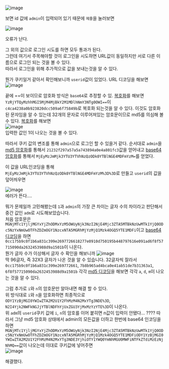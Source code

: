 ![image](https://user-images.githubusercontent.com/44055669/122842785-fcedbc00-d338-11eb-9582-a062ced1080c.png)
  

보면 id 값에 ```admin```이 입력되어 있기 때문에 ```제줄```을 눌러보면  
 
![image](https://user-images.githubusercontent.com/44055669/122842806-07a85100-d339-11eb-8bed-c4a907b4a17e.png)  

오류가 난다.  

그 외의 값으로 로그인 시도를 하면 모두 통과가 된다.  
그런데 여기서 주목해야할 것이 로그인을 시도하면 URL값이 동일하지만 서로 다른 이름으로 로그인 되는 것을 볼 수 있다.  
따라서 로그인을 위해 추가적으로 값을 보내는것을 알 수 있다.  

뭔가 쿠키일거 같아서 확인해보니까 ```userid```값이 있었다.  URL 디코딩을 해보면
![image](https://user-images.githubusercontent.com/44055669/122846453-cf0c7580-d340-11eb-8c9e-a5136ba2df0a.png)


끝에 ==이 보이므로 암호화 방식은 ```base64```로 추정할 수 있. [복호화](https://www.convertstring.com/ko/EncodeDecode/Base64Decode)를 해보면
```YzRjYTQyMzhhMGI5MjM4MjBkY2M1MDlhNmY3NTg0OWI==```이  
```c4ca4238a0b923820dcc509a6f75849b```로 복호화 되는것을 알 수 있다.
이것도 암호화된 문자임을 알 수 있는데 32개의 문자로 이루어져있는 암호문이므로 md5를 의심해 볼 수 있다. [복호화](https://www.md5online.org/md5-decrypt.html)를 해보면  
![image](https://user-images.githubusercontent.com/44055669/122846410-ba2fe200-d340-11eb-83ef-86b8800c36f2.png)  
입력한 값인 1이 나오는 것을 볼 수 있다.

따라서 쿠키 값의 변조를 통해 ```admin```으로 로그인 할 수 있을거 같다.
순서대로 ```admin```을 [md5 암호화](https://www.md5online.org/md5-encrypt.html)를 통해서 ```21232f297a57a5a743894a0e4a801fc3```값을 얻어내고 [base64 암호화](https://www.convertstring.com/ko/EncodeDecode/Base64Encode)를 통해서 ```MjEyMzJmMjk3YTU3YTVhNzQzODk0YTBlNGE4MDFmYzM=```를 얻었다.

이 값을 URL인코딩을 통해 ```MjEyMzJmMjk3YTU3YTVhNzQzODk0YTBlNGE4MDFmYzM%3D%3D```로 만들고 ```userid```의 값을 덮어씌우면  

![image](https://user-images.githubusercontent.com/44055669/122847324-6c1bde00-d342-11eb-8812-b5125ed0655f.png)  
에러가 뜬다....

뭐가 문제일까 고민해봤는데 ```1```과 ```admin```의 가장 큰 차이는 글자 수의 차이라고 판단해서 중간 값인 ```adm```로 시도해보았습니다.  
처음 암호문은 ```MGNjMTc1YjljMGYxYjZhODMxYzM5OWUyNjk3NzI2NjE4Mjc3ZTA5MTBkNzUwMTk1YjQ0ODc5NzYxNmUwOTFhZDZmOGY1NzcxNTA5MGRhMjYzMjQ1Mzk4OGQ5YTE1MDFi```이고 [base64 디코딩](https://www.convertstring.com/ko/EncodeDecode/Base64Decode)을 하면 ```0cc175b9c0f1b6a831c399e2697726618277e0910d750195b448797616e091ad6f8f57715090da2632453988d9a1501b```이 나온다.    
뭔가 글자 수가 이상해서 글자 수 확인을 해보니까
![image](https://user-images.githubusercontent.com/44055669/122848016-b2be0800-d343-11eb-92b0-ee0610752cb8.png)  
딱 96글자, 즉 32X3 글자가 나온 것을 알 수 있습니다. 32글자씩 잘라서 ```0cc175b9c0f1b6a831c399e269772661```, ```7b8b965ad4bca0e41ab51de7b31363a1```, ```6f8f57715090da2632453988d9a1501b``` 각각 [md5 디코딩](https://www.md5online.org/md5-decrypt.html)을 해보면 각각 ```a```, ```d```, ```m```이 나오는 것을 알 수 있다.  

그럼 추가로 ```i```와 ```n```의 암호문만 알아내면 해결 할 수 있다.  
위 방식대로 ```i```와 ```n```을 암호화하면 최종적으로 ```ODY1YzBjMGI0YWIwZTA2M2U1Y2FhMzM4N2MxYTg3NDE%3D```, ```N2I4Yjk2NWFkNGJjYTBlNDFhYjUxZGU3YjMxMzYzYTE%3D```이 나온다.  
위 ```adm```의 ```userid```쿠키 값에 ```i```, ```n```의 암호를 이어 붙히면 n값이 입력이 안됐다...  ????
따라서 그냥 md5 암호화 상태에서 admin의 모든값을 더하고 한번에 base64 인코딩을 하면 ```MGNjMTc1YjljMGYxYjZhODMxYzM5OWUyNjk3NzI2NjE4Mjc3ZTA5MTBkNzUwMTk1YjQ0ODc5NzYxNmUwOTFhZDZmOGY1NzcxNTA5MGRhMjYzMjQ1Mzk4OGQ5YTE1MDFiODY1YzBjMGI0YWIwZTA2M2U1Y2FhMzM4N2MxYTg3NDE3YjhiOTY1YWQ0YmNhMGU0MWFiNTFkZTdiMzEzNjNhMQ==```값이 나오는데 이대로 쿠키값에 넣어주면  
![image](https://user-images.githubusercontent.com/44055669/122849700-f9613180-d346-11eb-8cdd-1222d8f8bf8b.png)
  
 해결했다.

